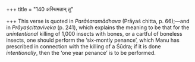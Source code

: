 +++
title = "140 अस्थिमतान् तु"

+++
This verse is quoted in *Parāśaramādhava* (Prāyaś chitta, p. 66);—and in
*Prāyaścittaviveka* (p. 241), which explains the meaning to be that for
the *unintentional* killing of 1,000 insects with bones, or a cartful of
boneless insects, one should perform the ‘six-montly penance’, which
Manu has prescribed in connection with the killing of a Śūdra; if it is
done *intentionally*, then the ‘one year penance’ is to be performed.


